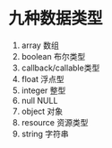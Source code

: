 # 九种数据类型

1. array        数组
2. boolean      布尔类型
3. callback/callable类型
4. float         浮点型
5. integer       整型
6. null          NULL
7. object        对象
8. resource      资源类型
9. string        字符串